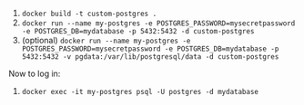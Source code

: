 1. ``docker build -t custom-postgres .``
2. ``docker run --name my-postgres -e POSTGRES_PASSWORD=mysecretpassword -e POSTGRES_DB=mydatabase -p 5432:5432 -d custom-postgres``
3. (optional) ``docker run --name my-postgres -e POSTGRES_PASSWORD=mysecretpassword -e POSTGRES_DB=mydatabase -p 5432:5432 -v pgdata:/var/lib/postgresql/data -d custom-postgres``


Now to log in:
1. ``docker exec -it my-postgres psql -U postgres -d mydatabase``


